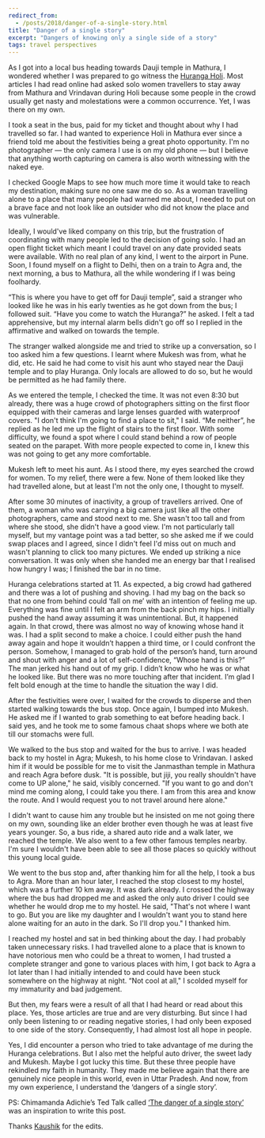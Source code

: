 ```yaml
---
redirect_from:
  - /posts/2018/danger-of-a-single-story.html
title: "Danger of a single story"
excerpt: "Dangers of knowing only a single side of a story"
tags: travel perspectives
---
```

As I got into a local bus heading towards Dauji temple in Mathura, I wondered whether I was prepared to go witness the
<a href="https://www.sid-thewanderer.com/2015/05/huranga-holi-at-dauji-temple-near.html" target="_blank"> Huranga Holi</a>.
Most articles I had read online had asked solo women travellers to stay away from Mathura and Vrindavan during Holi
because some people in the crowd usually get nasty and molestations were a common occurrence. Yet, I was there on my own.

I took a seat in the bus, paid for my ticket and thought about why I had travelled so far. I had wanted to experience 
Holi in Mathura ever since a friend told me about the festivities being a great photo opportunity. I'm no
photographer — the only camera I use is on my old phone — but I believe that anything worth capturing on camera is also
worth witnessing with the naked eye.

I checked Google Maps to see how much more time it would take to reach my destination, making sure no one saw me do so.
As a woman travelling alone to a place that many people had warned me about, I needed to put on a brave face and not
look like an outsider who did not know the place and was vulnerable.

Ideally, I would've liked company on this trip, but the frustration of coordinating with many people led to the
decision of going solo. I had an open flight ticket which meant I could travel on any date provided seats were available.
With no real plan of any kind, I went to the airport in Pune. Soon, I found myself on a flight to Delhi,
then on a train to Agra and, the next morning, a bus to Mathura, all the while wondering if I was being foolhardy.

“This is where you have to get off for Dauji temple”, said a stranger who looked like he was in his early twenties as he
got down from the bus; I followed suit.
“Have you come to watch the Huranga?” he asked. I felt a tad apprehensive, but my internal alarm bells didn't go off so
I replied in the affirmative and walked on towards the temple.

The stranger walked alongside me and tried to strike up a conversation, so I too asked him a few questions.
I learnt where Mukesh was from, what he did, etc. He said he had come to visit his aunt who stayed near the Dauji temple
and to play Huranga. Only locals are allowed to do so, but he would be permitted as he had family there.

As we entered the temple, I checked the time. It was not even 8:30 but already, there was a huge crowd of photographers
sitting on the first floor equipped with their cameras and large lenses guarded with waterproof covers.
"I don't think I'm going to find a place to sit," I said. “Me neither”, he replied as he led me up the flight of stairs
to the first floor. With some difficulty, we found a spot where I could stand behind a row of people seated on the parapet.
With more people expected to come in, I knew this was not going to get any more comfortable.

Mukesh left to meet his aunt. As I stood there, my eyes searched the crowd for women. To my relief, there were a few.
None of them looked like they had travelled alone, but at least I'm not the only one, I thought to myself.

After some 30 minutes of inactivity, a group of travellers arrived. One of them, a woman who was carrying a big camera
just like all the other photographers, came and stood next to me. She wasn't too tall and from where she stood,
she didn't have a good view. I'm not particularly tall myself, but my vantage point was a tad better, so she asked me
if we could swap places and I agreed, since I didn't feel I'd miss out on much and wasn't planning to click too many
pictures. We ended up striking a nice conversation. It was only when she handed me an energy bar that I realised how
hungry I was; I finished the bar in no time.

Huranga celebrations started at 11. As expected, a big crowd had gathered and there was a lot of pushing and shoving.
I had my bag on the back so that no one from behind could ‘fall on me’ with an intention of feeling me up.
Everything was fine until I felt an arm from the back pinch my hips. I initially pushed the hand away assuming it was
unintentional. But, it happened again. In that crowd, there was almost no way of knowing whose hand it was.
I had a split second to make a choice. I could either push the hand away again and hope it wouldn’t happen a third time,
or I could confront the person. Somehow, I managed to grab hold of the person’s hand, turn around and shout with anger
and a lot of self-confidence, “Whose hand is this?” The man jerked his hand out of my grip. I didn’t know who he was or
what he looked like. But there was no more touching after that incident. I’m glad I felt bold enough at the time to
handle the situation the way I did.

After the festivities were over, I waited for the crowds to disperse and then started walking towards the bus stop.
Once again, I bumped into Mukesh. He asked me if I wanted to grab something to eat before heading back.
I said yes, and he took me to some famous chaat shops where we both ate till our stomachs were full.

We walked to the bus stop and waited for the bus to arrive. I was headed back to my hostel in Agra; Mukesh, to his home
close to Vrindavan. I asked him if it would be possible for me to visit the Janmasthan temple in Mathura and reach Agra
before dusk. "It is possible, but jiji, you really shouldn't have come to UP alone," he said, visibly concerned.
"If you want to go and don't mind me coming along, I could take you there. I am from this area and know the route.
And I would request you to not travel around here alone."

I didn't want to cause him any trouble but he insisted on me not going there on my own, sounding like an elder brother
even though he was at least five years younger. So, a bus ride, a shared auto ride and a walk later, we reached
the temple. We also went to a few other famous temples nearby. I'm sure I wouldn't have been able to see all those
places so quickly without this young local guide.

We went to the bus stop and, after thanking him for all the help, I took a bus to Agra. More than an hour later,
I reached the stop closest to my hostel, which was a further 10 km away.
It was dark already. I crossed the highway where the bus had dropped me and asked the only auto driver I could see
whether he would drop me to my hostel. He said, "That's not where I want to go. But you are like my daughter and I
wouldn't want you to stand here alone waiting for an auto in the dark. So I'll drop you." I thanked him.

I reached my hostel and sat in bed thinking about the day. I had probably taken unnecessary risks. I had travelled alone
to a place that is known to have notorious men who could be a threat to women, I had trusted a complete stranger and
gone to various places with him, I got back to Agra a lot later than I had initially intended to and could have been
stuck somewhere on the highway at night. “Not cool at all," I scolded myself for my immaturity and bad judgement.

But then, my fears were a result of all that I had heard or read about this place. Yes, those articles are true and
are very disturbing. But since I had only been listening to or reading negative stories, I had only been exposed to
one side of the story. Consequently, I had almost lost all hope in people.

Yes, I did encounter a person who tried to take advantage of me during the Huranga celebrations. But I also met the
helpful auto driver, the sweet lady and Mukesh. Maybe I got lucky this time. But these three people have rekindled my
faith in humanity. They made me believe again that there are genuinely nice people in this world, even in Uttar Pradesh.
And now, from my own experience, I understand the ‘dangers of a single story’.

PS:
Chimamanda Adichie’s Ted Talk called 
<a href="https://www.ted.com/talks/chimamanda_adichie_the_danger_of_a_single_story" target="_blank">‘The danger of a single story’</a>
was an inspiration to write this post.

Thanks <a href="https://www.newslaundry.com/author/kaushik-chatterji" target="_blank">Kaushik</a> for the edits.